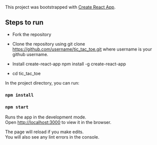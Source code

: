 This project was bootstrapped with [Create React App](https://github.com/facebook/create-react-app).

## Steps to run ##

* Fork the repository

* Clone the repository using git clone https://github.com/username/tic_tac_toe.git where username is your github username.

* Install create-react-app npm install -g create-react-app

* cd tic_tac_toe

In the project directory, you can run:

### `npm install`

### `npm start`

Runs the app in the development mode.<br>
Open [http://localhost:3000](http://localhost:3000) to view it in the browser.

The page will reload if you make edits.<br>
You will also see any lint errors in the console.




